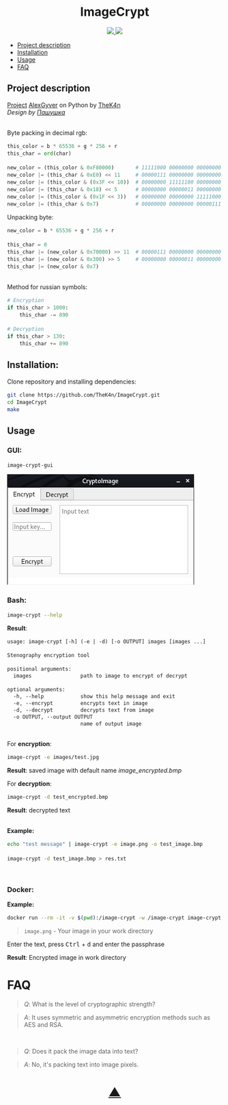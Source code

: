 

<h1 align="center">ImageCrypt</h1>

<p align="center">
  <a href="https://github.com/TheK4n">
    <img src="https://img.shields.io/github/followers/TheK4n?label=Follow&style=social">
  </a>
  <a href="https://github.com/TheK4n/ImageCrypt">
    <img src="https://img.shields.io/github/stars/TheK4n/ImageCrypt?style=social">
  </a>
</p>

* [Project description](#chapter-0)
* [Installation](#chapter-1)
* [Usage](#chapter-2)
* [FAQ](#chapter-3)


<a id="chapter-0"></a>
## Project description 

[Project](https://github.com/AlexGyver/crypto) [AlexGyver](https://github.com/AlexGyver) on Python by [TheK4n](https://github.com/TheK4n)
\
_Design by [Пашушка](https://github.com/PAPASKAS)_

\
Byte packing in decimal rgb:
```python
this_color = b * 65536 + g * 256 + r
this_char = ord(char)

new_color = (this_color & 0xF80000)       # 11111000 00000000 00000000
new_color |= (this_char & 0xE0) << 11     # 00000111 00000000 00000000
new_color |= (this_color & (0x3F << 10))  # 00000000 11111100 00000000
new_color |= (this_char & 0x18) << 5      # 00000000 00000011 00000000
new_color |= (this_color & (0x1F << 3))   # 00000000 00000000 11111000
new_color |= (this_char & 0x7)            # 00000000 00000000 00000111
```

Unpacking byte:
```python
new_color = b * 65536 + g * 256 + r

this_char = 0
this_char |= (new_color & 0x70000) >> 11  # 00000111 00000000 00000000 -> 00000000 00000000 11100000
this_char |= (new_color & 0x300) >> 5     # 00000000 00000011 00000000 -> 00000000 00000000 00011000
this_char |= (new_color & 0x7)
```

\
Method for russian symbols:
```python
# Encryption
if this_char > 1000:
    this_char -= 890

# Decryption
if this_char > 130:
    this_char += 890
```

<a id="chapter-1"></a>
## Installation:

Clone repository and installing dependencies:

```bash
git clone https://github.com/TheK4n/ImageCrypt.git
cd ImageCrypt
make
```

<a id="chapter-2"></a>
## Usage

### GUI:
```
image-crypt-gui
```
[![Example](src/preview.png)]()



### Bash:

```bash
image-crypt --help
```
**Result**:
```text
usage: image-crypt [-h] (-e | -d) [-o OUTPUT] images [images ...]

Stenography encryption tool

positional arguments:
  images                path to image to encrypt of decrypt

optional arguments:
  -h, --help            show this help message and exit
  -e, --encrypt         encrypts text in image
  -d, --decrypt         decrypts text from image
  -o OUTPUT, --output OUTPUT
                        name of output image
```

\
For **encryption**: 
```bash
image-crypt -e images/test.jpg
```
**Result**: saved image with default name _image_encrypted.bmp_


For **decryption**: 
```bash
image-crypt -d test_encrypted.bmp
```
**Result**: decrypted text

\
**Example:**
```bash
echo "test message" | image-crypt -e image.png -o test_image.bmp

image-crypt -d test_image.bmp > res.txt
```

<br>

### Docker:

**Example:**
```bash
docker run --rm -it -v $(pwd):/image-crypt -w /image-crypt image-crypt image-crypt -e image.png
```
> `image.png` - Your image in your work directory

Enter the text, press <kbd>Ctrl</kbd> + <kbd>d</kbd> and enter the passphrase

**Result**: Encrypted image in work directory


<a id="chapter-3"></a>
# FAQ

> *Q*: What is the level of cryptographic strength?

> *A*: It uses symmetric and asymmetric encryption methods such as AES and RSA.

<br>

> *Q*: Does it pack the image data into text?

> *A*: No, it's packing text into image pixels.

<h1 align="center"><a href="#top">▲</a></h1>
